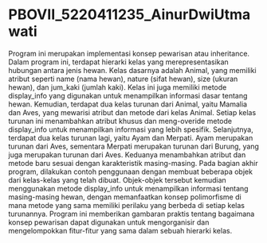 # PBOVII_5220411235_AinurDwiUtmawati
Program ini merupakan implementasi konsep pewarisan atau inheritance. Dalam program ini, terdapat hierarki kelas yang merepresentasikan hubungan antara jenis hewan.
Kelas dasarnya adalah Animal, yang memiliki atribut seperti name (nama hewan), nature (sifat hewan), size (ukuran hewan), dan jum_kaki (jumlah kaki). Kelas ini juga memiliki metode display_info yang digunakan untuk menampilkan informasi dasar tentang hewan.
Kemudian, terdapat dua kelas turunan dari Animal, yaitu Mamalia dan Aves, yang mewarisi atribut dan metode dari kelas Animal. Setiap kelas turunan ini menambahkan atribut khusus dan meng-overide metode display_info untuk menampilkan informasi yang lebih spesifik.
Selanjutnya, terdapat dua kelas turunan lagi, yaitu Ayam dan Merpati. Ayam merupakan turunan dari Aves, sementara Merpati merupakan turunan dari Burung, yang juga merupakan turunan dari Aves. Keduanya menambahkan atribut dan metode baru sesuai dengan karakteristik masing-masing.
Pada bagian akhir program, dilakukan contoh penggunaan dengan membuat beberapa objek dari kelas-kelas yang telah dibuat. Objek-objek tersebut kemudian menggunakan metode display_info untuk menampilkan informasi tentang masing-masing hewan, dengan memanfaatkan konsep polimorfisme di mana metode yang sama memiliki perilaku yang berbeda di setiap kelas turunannya. Program ini memberikan gambaran praktis tentang bagaimana konsep pewarisan dapat digunakan untuk mengorganisir dan mengelompokkan fitur-fitur yang sama dalam sebuah hierarki kelas.
